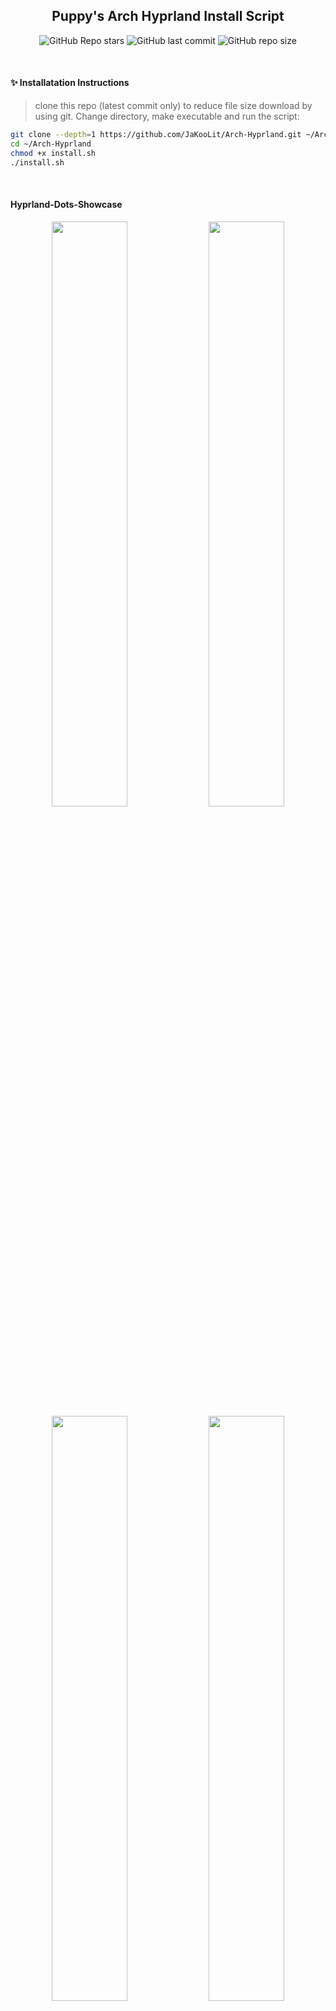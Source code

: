 <div align="center">

## Puppy's Arch Hyprland Install Script

![GitHub Repo stars](https://img.shields.io/github/stars/PuppyAnimations/Arch-Hyprland?style=for-the-badge&color=cba6f7) ![GitHub last commit](https://img.shields.io/github/last-commit/PuppyAnimations/Arch-Hyprland?style=for-the-badge&color=b4befe) ![GitHub repo size](https://img.shields.io/github/repo-size/PuppyAnimations/Arch-Hyprland?style=for-the-badge&color=cba6f7)

<br/>
</div>

#### ✨ Installatation Instructions
> clone this repo (latest commit only) to reduce file size download by using git. Change directory, make executable and run the script:
```bash
git clone --depth=1 https://github.com/JaKooLit/Arch-Hyprland.git ~/Arch-Hyprland
cd ~/Arch-Hyprland
chmod +x install.sh
./install.sh
```

<br/>
</div>

#### Hyprland-Dots-Showcase 
<p align="center">
    <img align="center" width="49%" src="https://raw.githubusercontent.com/JaKooLit/screenshots/main/Hyprland-ScreenShots/Arch-v2/Arch-Default-Layout.png" /> <img align="center" width="49%" src="https://raw.githubusercontent.com/JaKooLit/screenshots/main/Hyprland-Dots-Showcase/dark-theme.png" />   
   <img align="center" width="49%" src="https://raw.githubusercontent.com/JaKooLit/screenshots/main/Hyprland-Dots-Showcase/Light-theme.png" /> <img align="center" width="49%" src="https://raw.githubusercontent.com/JaKooLit/screenshots/main/Hyprland-ScreenShots/Arch-v2/Another-Screenshot.png"" /> 
</p>

<p align="center">
    <img align="center" width="49%" src="https://raw.githubusercontent.com/JaKooLit/screenshots/main/Hyprland-Dots-Showcase/default-waybar.png" /> <img align="center" width="49%" src="https://raw.githubusercontent.com/JaKooLit/screenshots/main/Hyprland-Dots-Showcase/rofi.png" />   
   <img align="center" width="49%" src="https://raw.githubusercontent.com/JaKooLit/screenshots/main/Hyprland-Dots-Showcase/wlogout-dark.png" /> <img align="center" width="49%" src="https://raw.githubusercontent.com/JaKooLit/screenshots/main/Hyprland-Dots-Showcase/showcase2.png"" /> 
   <img align="center" width="49%" src="https://raw.githubusercontent.com/JaKooLit/screenshots/main/Hyprland-Dots-Showcase/waybar-layout.png" /> <img align="center" width="49%" src="https://raw.githubusercontent.com/JaKooLit/screenshots/main/Hyprland-Dots-Showcase/waybar-style.png"" /> 
</p>

<p align="center">
    <img align="center" width="100%" src="https://raw.githubusercontent.com/JaKooLit/Arch-Hyprland/main/Installer.png" />

### 🪧 ANNOUNCEMENT
- This Repo does not contain Hyprland Dots or configs! Dotfiles can be checked here [Hyprland-Dots](https://github.com/PuppyAnimations/Hyprland-Dots). During installation, if you opt to copy installation, it will be downloaded from that centralized repo.
- Hyprland-Dots use are constantly evolving / improving. you can check CHANGELOGS here [Hyprland-Dots-Changelogs](https://github.com/PuppyAnimations/Hyprland-Dots/wiki/Changelogs).
- the wallpapers offered to be downloaded towards the end is from this [REPO](https://github.com/PuppyAnimations/Wallpaper-Bank).

> [!WARNING] 
> Download this script on a directory where you have write permissions. ie. HOME. Or any directory within your home directory; else the script will fail.

#### 🆕 Prerequisites
- This install script is intended for atleast Server type / Minimal Arch Linux installed.

#### 🔘 Pipewire and Pipewire audio
- This script will install pipewire and will also disable or will uninstall pulseaudio. If you dont want it, you can simply just delete pipewire.sh in install-scripts folder before installing. 

#### ✨ Costumize the packages to be installed
- Inside the install-scripts folder, you can edit 00-hypr-pkgs.sh. Be careful though as the Hyprland Dots may not work properly!
- Default GTK theme if agreed to be installed is Tokyo Night GTK themes (dark and light) + Tokyo Night SE icons.

#### 💫 SDDM and GTK Themes
- If you opted to install SDDM theme, here's the [SDDM-Theme](https://github.com/PuppyAnimations/SDDM-Theme).
- If you opted to install GTK Themes, Icons and Cursor offered are Tokyo Nights. [GTK-Themes](https://github.com/PuppyAnimations/GTK-Themes) & Bibata Cursor Modern Ice.

#### 👀 NVidia GPU Owners
- By default, nvidia-dkms will be installed. and only supports GTX 900 and newer. If required to install older driver, edit the nvidia.sh in scripts-folder
> [!IMPORTANT]
> If you want to use nouveau driver, choose N when asked if you have nvidia gpu. This is because the nvidia installer part, it will blacklist nouveau. Hyprland will still be installed but it will skip blacklisting nouveau.

#### ✨ For ZSH and OH-MY-ZSH installation
> installer should auto change your default shell to zsh. However, if it does not, do this:
```bash
chsh -s $(which zsh)
zsh
source ~/.zshrc
```
- Reboot or logout
- By default agnoster theme is installed. You can find more themes from [OH-MY-ZSH-THEMES](https://github.com/ohmyzsh/ohmyzsh/wiki/Themes).
- To change the theme, edit ~/.zshrc . Look for ZSH_THEME="desired theme".

#### ✨ TO DO once installation done and dotfiles copied
- Hyprland-Dots v1.0.0, initial boot file will attempt to apply GTK themes, cursor, and icons. You can tweak more using nwg-look (GTK-Settings) utility.
- SUPER H for HINT or click on the waybar HINT! Button.
- Head over to [FAQ](https://github.com/PuppyAnimations/Hyprland-Dots/wiki/FAQ) and [TIPS](https://github.com/PuppyAnimations/Hyprland-Dots/wiki/TIPS).

#### 🙋 Got a questions regarding the Hyprland Dots or configurations?
- Head over to the [WIKI](https://github.com/PuppyAnimations/Hyprland-Dots/wiki).

#### 🙋 Having issues or questions? 
- For the installation portion, please open issue on this repo.
- For the Hyprland dots / configuration, submit an issue [here](https://github.com/PuppyAnimations/Hyprland-Dots/issues).

#### 🔧 Proper way to re-installing a particular script from install-scripts folder
- CD into Arch-Hyprland Folder and then ran the below command. 
- I.e. `./install-scripts/gtk-themes` - For reinstall GTK Themes.

#### 🛣️ Roadmap
- [ ] Possibly adding gruvbox themes, cursors, icons

#### ⚠️ Some known issues
- Reports from members of my discord, states that some users of nvidia are getting stuck on sddm login. Credits to @Kenni. Fix stated was:
```  
 while in sddm press ctrl+alt+F2 or F3
log into your account
`lspci -nn`, find the id of your nvidia card
`ls /dev/dri/by-path` find the matching id
`ls -l /dev/dri/by-path` to check where the symlink points to 
)
```
- Add "env = WLR_DRM_DEVICES,/dev/dri/cardX" to the ENVvariables config (.config/hypr/UserConfigs/ENVariables.conf); X being where the symlink of the gpu points to
- More info from the [hyprland wiki](https://wiki.hyprland.org/FAQ/#my-external-monitor-is-blank--doesnt-render--receives-no-signal-laptop).

#### 🫥 Improving performance for Older Nvidia Cards using driver 470
  - ['SEE HERE`](https://github.com/JaKooLit/Hyprland-Dots/discussions/123#discussion-6035205)
  
#### 📒 Final Notes
- Join JaKooLit's discord channel [`Discord`](https://discord.gg/V2SJ92vbEN).
- Feel free to copy, re-distribute, and use this script however you want. Would appreciate if you give JaKooLit some love by crediting their work.

## 💖 Support
- a Star on my Github repos would be nice.
- Subscribe to JaKooLit's Youtube Channel [YouTube](https://www.youtube.com/@Ja.KooLit).
- You can also buy JaKooLit coffee through ko-fi.com or Coffee.com.

<a href='https://ko-fi.com/jakoolit' target='_blank'><img height='35' style='border:0px;height:46px;' src='https://az743702.vo.msecnd.net/cdn/kofi3.png?v=0' border='0' alt='Buy JaKooLit a Coffee at ko-fi.com' />

[!["Buy JaKooLit A Coffee"](https://www.buymeacoffee.com/assets/img/custom_images/orange_img.png)](https://www.buymeacoffee.com/JaKooLit)
